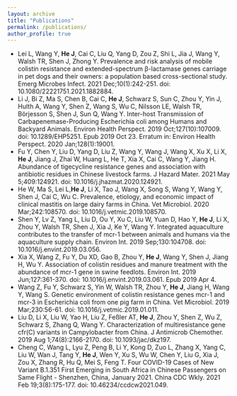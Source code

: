```yaml
---
layout: archive
title: "Publications"
permalink: /publications/
author_profile: true
---
```


*  Lei L, Wang Y, **He J**, Cai C, Liu Q, Yang D, Zou Z, Shi L, Jia J, Wang Y, Walsh TR, Shen J, Zhong Y. Prevalence and risk analysis of mobile colistin resistance and extended-spectrum β-lactamase genes carriage in pet dogs and their owners: a population based cross-sectional study. Emerg Microbes Infect. 2021 Dec;10(1):242-251. doi: 10.1080/22221751.2021.1882884.
*  Li J, Bi Z, Ma S, Chen B, Cai C, **He J**, Schwarz S, Sun C, Zhou Y, Yin J, Hulth A, Wang Y, Shen Z, Wang S, Wu C, Nilsson LE, Walsh TR, Börjesson S, Shen J, Sun Q, Wang Y. Inter-host Transmission of Carbapenemase-Producing Escherichia coli among Humans and Backyard Animals. Environ Health Perspect. 2019 Oct;127(10):107009. doi: 10.1289/EHP5251. Epub 2019 Oct 23. Erratum in: Environ Health Perspect. 2020 Jan;128(1):19001.
*  Fu Y, Chen Y, Liu D, Yang D, Liu Z, Wang Y, Wang J, Wang X, Xu X, Li X, **He J**, Jiang J, Zhai W, Huang L, He T, Xia X, Cai C, Wang Y, Jiang H. Abundance of tigecycline resistance genes and association with antibiotic residues in Chinese livestock farms. J Hazard Mater. 2021 May 5;409:124921. doi: 10.1016/j.jhazmat.2020.124921.
*  He W, Ma S, Lei L,**He J**, Li X, Tao J, Wang X, Song S, Wang Y, Wang Y, Shen J, Cai C, Wu C. Prevalence, etiology, and economic impact of clinical mastitis on large dairy farms in China. Vet Microbiol. 2020 Mar;242:108570. doi: 10.1016/j.vetmic.2019.108570.
*  Shen Y, Lv Z, Yang L, Liu D, Ou Y, Xu C, Liu W, Yuan D, Hao Y, **He J**, Li X, Zhou Y, Walsh TR, Shen J, Xia J, Ke Y, Wang Y. Integrated aquaculture contributes to the transfer of mcr-1 between animals and humans via the aquaculture supply chain. Environ Int. 2019 Sep;130:104708. doi: 10.1016/j.envint.2019.03.056.
*  Xia X, Wang Z, Fu Y, Du XD, Gao B, Zhou Y, **He J**, Wang Y, Shen J, Jiang H, Wu Y. Association of colistin residues and manure treatment with the abundance of mcr-1 gene in swine feedlots. Environ Int. 2019 Jun;127:361-370. doi: 10.1016/j.envint.2019.03.061. Epub 2019 Apr 4.
*  Wang Z, Fu Y, Schwarz S, Yin W, Walsh TR, Zhou Y, **He J**, Jiang H, Wang Y, Wang S. Genetic environment of colistin resistance genes mcr-1 and mcr-3 in Escherichia coli from one pig farm in China. Vet Microbiol. 2019 Mar;230:56-61. doi: 10.1016/j.vetmic.2019.01.011.
*  Liu D, Li X, Liu W, Yao H, Liu Z, Feßler AT, **He J**, Zhou Y, Shen Z, Wu Z, Schwarz S, Zhang Q, Wang Y. Characterization of multiresistance gene cfr(C) variants in Campylobacter from China. J Antimicrob Chemother. 2019 Aug 1;74(8):2166-2170. doi: 10.1093/jac/dkz197.
*  Cheng C, Wang L, Lyu Z, Peng B, Li Y, Kong D, Zuo L, Zhang X, Yang C, Liu W, Wan J, Tang Y, **He J**, Wen Y, Xu S, Wu W, Chen Y, Liu G, Xia J, Zou X, Zhang R, Hu Q, Mei S, Feng T. Four COVID-19 Cases of New Variant B.1.351 First Emerging in South Africa in Chinese Passengers on Same Flight - Shenzhen, China, January 2021. China CDC Wkly. 2021 Feb 19;3(8):175-177. doi: 10.46234/ccdcw2021.049.
